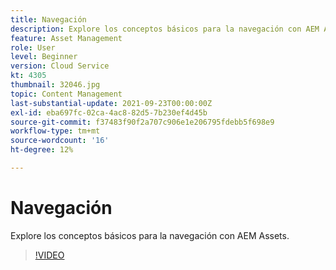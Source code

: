 ```yaml
---
title: Navegación
description: Explore los conceptos básicos para la navegación con AEM Assets.
feature: Asset Management
role: User
level: Beginner
version: Cloud Service
kt: 4305
thumbnail: 32046.jpg
topic: Content Management
last-substantial-update: 2021-09-23T00:00:00Z
exl-id: eba697fc-02ca-4ac8-82d5-7b230ef4d45b
source-git-commit: f37483f90f2a707c906e1e206795fdebb5f698e9
workflow-type: tm+mt
source-wordcount: '16'
ht-degree: 12%

---
```


# Navegación

Explore los conceptos básicos para la navegación con AEM Assets.

>[!VIDEO](https://video.tv.adobe.com/v/32046/?quality=12&learn=on&hidetitle=true)
